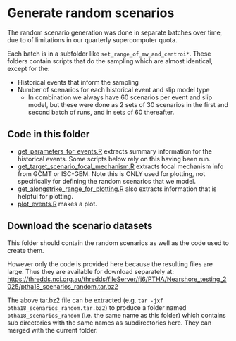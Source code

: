 # Generate random scenarios

The random scenario generation was done in separate batches over time, due to
of limitations in our quarterly supercomputer quota. 

Each batch is in a subfolder like `set_range_of_mw_and_centroi*`. These folders
contain scripts that do the sampling which are almost identical, except for the:
* Historical events that inform the sampling
* Number of scenarios for each historical event and slip model type
  * In combination we always have 60 scenarios per event and slip model, but these were done as 2 sets of 30 scenarios in the first and second batch of runs, and in sets of 60 thereafter. 

## Code in this folder
* [get_parameters_for_events.R](get_parameters_for_events.R) extracts summary information for the historical events. Some scripts below rely on this having been run.
* [get_target_scenario_focal_mechanism.R](get_target_scenario_focal_mechanism.R) extracts focal mechanism info from GCMT or ISC-GEM. Note this is ONLY used for plotting, not specifically for defining the random scenarios that we model.
* [get_alongstrike_range_for_plotting.R](get_alongstrike_range_for_plotting.R) also extracts information that is helpful for plotting.
* [plot_events.R](plot_events.R) makes a plot.

## Download the scenario datasets

This folder should contain the random scenarios as well as the code used to create them.

However only the code is provided here because the resulting files are large. Thus they are available for download separately at: https://thredds.nci.org.au/thredds/fileServer/fj6/PTHA/Nearshore_testing_2025/ptha18_scenarios_random.tar.bz2

The above tar.bz2 file can be extracted (e.g. `tar -jxf ptha18_scenarios_random.tar.bz2`) to produce a folder named `ptha18_scenarios_random` (i.e. the same name as this folder) which contains sub directories with the same names as subdirectories here. They can merged with the current folder. 
